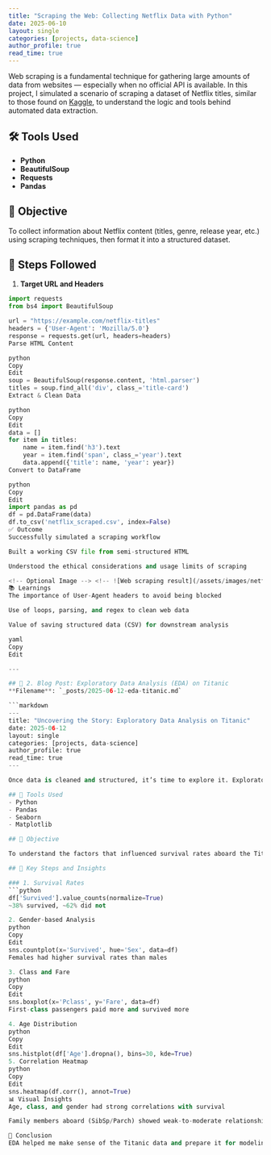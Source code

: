 ```yaml
---
title: "Scraping the Web: Collecting Netflix Data with Python"
date: 2025-06-10
layout: single
categories: [projects, data-science]
author_profile: true
read_time: true
---
```


Web scraping is a fundamental technique for gathering large amounts of data from websites — especially when no official API is available. In this project, I simulated a scenario of scraping a dataset of Netflix titles, similar to those found on [Kaggle](https://www.kaggle.com/), to understand the logic and tools behind automated data extraction.

## 🛠️ Tools Used

- **Python**
- **BeautifulSoup**
- **Requests**
- **Pandas**

## 🧩 Objective

To collect information about Netflix content (titles, genre, release year, etc.) using scraping techniques, then format it into a structured dataset.

## 🔎 Steps Followed

1. **Target URL and Headers**
```python
import requests
from bs4 import BeautifulSoup

url = "https://example.com/netflix-titles"
headers = {'User-Agent': 'Mozilla/5.0'}
response = requests.get(url, headers=headers)
Parse HTML Content

python
Copy
Edit
soup = BeautifulSoup(response.content, 'html.parser')
titles = soup.find_all('div', class_='title-card')
Extract & Clean Data

python
Copy
Edit
data = []
for item in titles:
    name = item.find('h3').text
    year = item.find('span', class_='year').text
    data.append({'title': name, 'year': year})
Convert to DataFrame

python
Copy
Edit
import pandas as pd
df = pd.DataFrame(data)
df.to_csv('netflix_scraped.csv', index=False)
✅ Outcome
Successfully simulated a scraping workflow

Built a working CSV file from semi-structured HTML

Understood the ethical considerations and usage limits of scraping

<!-- Optional Image --> <!-- ![Web scraping result](/assets/images/netflix-scrape-preview.png) -->
📚 Learnings
The importance of User-Agent headers to avoid being blocked

Use of loops, parsing, and regex to clean web data

Value of saving structured data (CSV) for downstream analysis

yaml
Copy
Edit

---

## 📄 2. Blog Post: Exploratory Data Analysis (EDA) on Titanic  
**Filename**: `_posts/2025-06-12-eda-titanic.md`

```markdown
---
title: "Uncovering the Story: Exploratory Data Analysis on Titanic"
date: 2025-06-12
layout: single
categories: [projects, data-science]
author_profile: true
read_time: true
---

Once data is cleaned and structured, it’s time to explore it. Exploratory Data Analysis (EDA) is about uncovering patterns, identifying anomalies, testing hypotheses, and visualizing trends. In this project, I performed EDA on the [Titanic dataset](https://www.kaggle.com/c/titanic).

## 🧰 Tools Used
- Python
- Pandas
- Seaborn
- Matplotlib

## 🎯 Objective

To understand the factors that influenced survival rates aboard the Titanic.

## 🧮 Key Steps and Insights

### 1. Survival Rates
```python
df['Survived'].value_counts(normalize=True)
~38% survived, ~62% did not

2. Gender-based Analysis
python
Copy
Edit
sns.countplot(x='Survived', hue='Sex', data=df)
Females had higher survival rates than males

3. Class and Fare
python
Copy
Edit
sns.boxplot(x='Pclass', y='Fare', data=df)
First-class passengers paid more and survived more

4. Age Distribution
python
Copy
Edit
sns.histplot(df['Age'].dropna(), bins=30, kde=True)
5. Correlation Heatmap
python
Copy
Edit
sns.heatmap(df.corr(), annot=True)
📊 Visual Insights
Age, class, and gender had strong correlations with survival

Family members aboard (SibSp/Parch) showed weak-to-moderate relationships

🧠 Conclusion
EDA helped me make sense of the Titanic data and prepare it for modeling. It's an essential phase in any data science workflow.

